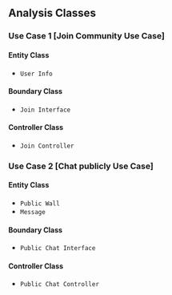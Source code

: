 ## Analysis Classes

### Use Case 1 [Join Community Use Case]

#### Entity Class
* `User Info`

#### Boundary Class
* `Join Interface`

#### Controller Class
* `Join Controller`

### Use Case 2 [Chat publicly Use Case]

#### Entity Class
* `Public Wall`
* `Message`

#### Boundary Class
* `Public Chat Interface`

#### Controller Class
* `Public Chat Controller`
